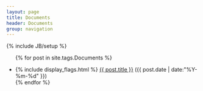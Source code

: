 ```yaml
---
layout: page
title: Documents
header: Documents
group: navigation
---
```

{% include JB/setup %}

<ul class="posts">

<!-- Insert Fixed List Items Here -->

{% for post in site.tags.Documents %}
  <div class="post_info">
    <li>
         {% include display_flags.html %}
         <a href="{{ post.url }}">{{ post.title }}</a>
         <span>({{ post.date | date:"%Y-%m-%d" }})</span>
    </li>
    </div>
{% endfor %}
</ul>
